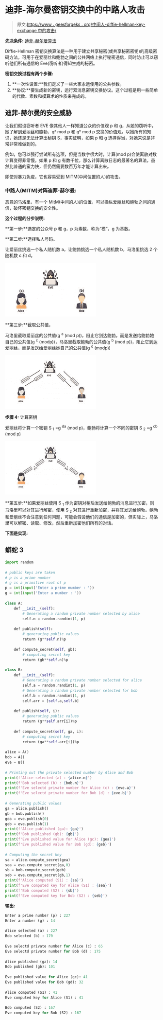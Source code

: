 # 迪菲-海尔曼密钥交换中的中路人攻击

> 原文:[https://www . geesforgeks . org/中间人-diffie-hellman-key-exchange 中的攻击/](https://www.geeksforgeeks.org/man-in-the-middle-attack-in-diffie-hellman-key-exchange/)

**先决条件:** [迪菲-赫尔曼算法](https://www.geeksforgeeks.org/implementation-diffie-hellman-algorithm/)

Diffie-Hellman 密钥交换算法是一种用于建立共享秘密(或共享秘密密钥)的高级密码方法，可用于在爱丽丝和鲍勃之间的公共网络上执行秘密通信，同时防止可以窃听他们所有通信的 Eve(窃听者)得知生成的秘密。

**密钥交换过程有两个步骤:**

1.  **一次性设置:**我们定义了一些大家永远使用的公共参数。
2.  **协议:**要生成新的密钥，运行双消息密钥交换协议。这个过程是用一些简单的代数、素数和模算术的性质来完成的。

## **迪菲-赫尔曼的安全威胁**

让我们假设窃听者 EVE 像其他人一样知道公众的价值观 p 和 g，从她的窃听中，她了解到爱丽丝和鲍勃、gᵃ mod p 和 gᵇ mod p 交换的价值观。以她所有的知识，她还是无法计算出秘钥 S，事实证明，如果 p 和 g 选择得当，对她来说是非常非常难做到的。

例如，您可以强行尝试所有选项，但是当数字很大时，计算(mod p)会使离散对数计算变得非常慢。如果 p 和 g 有数千位，那么计算离散日志的最著名的算法，虽然比普通的蛮力快，但仍然需要数百万年才能计算出来。

即使对暴力免疫，它也容易受到 MITM(中间位置的人)的攻击。

### **中路人(MITM)对阵迪菲-赫尔曼:**

恶意的马洛里，有一个 MitM(中间的人)的位置，可以操纵爱丽丝和鲍勃之间的通信，破坏密钥交换的安全性。

**这个过程的分步说明:**

**第一步:**选定的公众号 p 和 g，p 为素数，称为“模”，g 为基数。

**第二步:**选择私人号码。

让爱丽丝挑选一个私人随机数 a，让鲍勃挑选一个私人随机数 b，马洛里挑选 2 个随机数 c 和 d。

![](img/30a4d855192b39bd1c2841b35c770112.png)

**第三步:**截取公共值，

马洛里截取爱丽丝的公共值(g <sup>a</sup> (mod p))，阻止它到达鲍勃，而是发送给鲍勃她自己的公共值(g <sup>c</sup> (modp))，马洛里截取鲍勃的公共值(g <sup>b</sup> (mod p))，阻止它到达爱丽丝，而是发送给爱丽丝她自己的公共值(g <sup>d</sup> (modp))

![](img/76363b9d68abb5058c9ac9586a6a5876.png)

**步骤 4:** 计算密钥

爱丽丝将计算一个密钥 S <sub>1</sub> =g <sup>da</sup> (mod p)，鲍勃将计算一个不同的密钥 S <sub>2</sub> =g <sup>cb</sup> (mod p)

![](img/6e4afc22eca6a9584ed09dc6bc8b541e.png)

**第五步:**如果爱丽丝使用 S <sub>1</sub> 作为密钥对稍后发送给鲍勃的消息进行加密，则马洛里可以对其进行解密，使用 S <sub>2</sub> 对其进行重新加密，并将其发送给鲍勃。鲍勃和爱丽丝不会注意到任何问题，可能会假设他们的通信是加密的，但实际上，马洛里可以解密、读取、修改，然后重新加密他们所有的对话。

**下面是实现:**

## 蟒蛇 3

```py
import random

# public keys are taken
# p is a prime number
# g is a primitive root of p
p = int(input('Enter a prime number : '))
g = int(input('Enter a number : '))

class A:
    def __init__(self):
        # Generating a random private number selected by alice
        self.n = random.randint(1, p)     

    def publish(self):
        # generating public values
        return (g**self.n)%p

    def compute_secret(self, gb):
        # computing secret key
        return (gb**self.n)%p

class B:
    def __init__(self):
        # Generating a random private number selected for alice
        self.a = random.randint(1, p)
        # Generating a random private number selected for bob
        self.b = random.randint(1, p)
        self.arr = [self.a,self.b]

    def publish(self, i):
        # generating public values
        return (g**self.arr[i])%p

    def compute_secret(self, ga, i):
        # computing secret key
        return (ga**self.arr[i])%p

alice = A()
bob = A()
eve = B()

# Printing out the private selected number by Alice and Bob
print(f'Alice selected (a) : {alice.n}')
print(f'Bob selected (b) : {bob.n}')
print(f'Eve selectd private number for Alice (c) : {eve.a}')
print(f'Eve selectd private number for Bob (d) : {eve.b}')

# Generating public values 
ga = alice.publish()
gb = bob.publish()
gea = eve.publish(0)
geb = eve.publish(1)
print(f'Alice published (ga): {ga}')
print(f'Bob published (gb): {gb}')
print(f'Eve published value for Alice (gc): {gea}')
print(f'Eve published value for Bob (gd): {geb}')

# Computing the secret key
sa = alice.compute_secret(gea)
sea = eve.compute_secret(ga,0)
sb = bob.compute_secret(geb)
seb = eve.compute_secret(gb,1)
print(f'Alice computed (S1) : {sa}')
print(f'Eve computed key for Alice (S1) : {sea}')
print(f'Bob computed (S2) : {sb}')
print(f'Eve computed key for Bob (S2) : {seb}')
```

**输出:**

```py
Enter a prime number (p) : 227
Enter a number (g) : 14

Alice selected (a) : 227
Bob selected (b) : 170

Eve selectd private number for Alice (c) : 65
Eve selectd private number for Bob (d) : 175

Alice published (ga): 14
Bob published (gb): 101

Eve published value for Alice (gc): 41
Eve published value for Bob (gd): 32

Alice computed (S1) : 41
Eve computed key for Alice (S1) : 41

Bob computed (S2) : 167
Eve computed key for Bob (S2) : 167
```